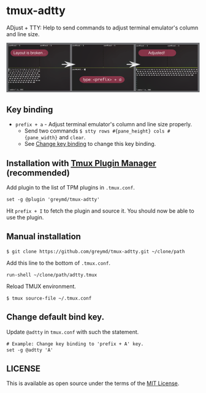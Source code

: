 # tmux-adtty

ADjust + TTY: Help to send commands to adjust terminal emulator's column and line size.

<p align="center">
<img src="./img/introduction.png" />
</p>

## Key binding

* `prefix + a` - Adjust terminal emulator's column and line size properly.
  + Send two commands `$ stty rows #{pane_height} cols #{pane_width}` and `clear`.
  + See [Change key binding](#change-default-bind-key) to change this key binding.

## Installation with [Tmux Plugin Manager](https://github.com/tmux-plugins/tpm) (recommended)

Add plugin to the list of TPM plugins in `.tmux.conf`.

```
set -g @plugin 'greymd/tmux-adtty'
```

Hit `prefix + I` to fetch the plugin and source it. You should now be able to use the plugin.

## Manual installation

```
$ git clone https://github.com/greymd/tmux-adtty.git ~/clone/path
```

Add this line to the bottom of `.tmux.conf`.

```
run-shell ~/clone/path/adtty.tmux
```

Reload TMUX environment.

```
$ tmux source-file ~/.tmux.conf
```

## Change default bind key.

Update `@adtty` in `tmux.conf` with such the statement.

```
# Example: Change key binding to 'prefix + A' key.
set -g @adtty 'A'
```


## LICENSE

This is available as open source under the terms of the [MIT License](http://opensource.org/licenses/MIT).

